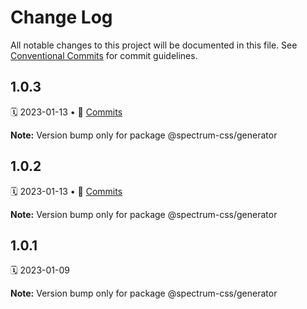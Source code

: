 # Change Log

All notable changes to this project will be documented in this file.
See [Conventional Commits](https://conventionalcommits.org) for commit guidelines.

<a name="1.0.3"></a>
## 1.0.3
🗓 2023-01-13 • 📝 [Commits](https://github.com/adobe/spectrum-css/compare/@spectrum-css/generator@1.0.2...@spectrum-css/generator@1.0.3)

**Note:** Version bump only for package @spectrum-css/generator





<a name="1.0.2"></a>
## 1.0.2
🗓 2023-01-13 • 📝 [Commits](https://github.com/adobe/spectrum-css/compare/@spectrum-css/generator@1.0.1...@spectrum-css/generator@1.0.2)

**Note:** Version bump only for package @spectrum-css/generator





<a name="1.0.1"></a>
## 1.0.1
🗓 2023-01-09

**Note:** Version bump only for package @spectrum-css/generator
